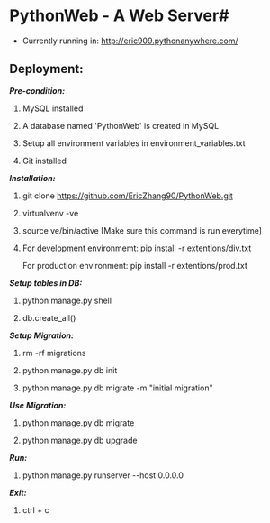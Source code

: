 # PythonWeb  - A Web Server#

* Currently running in: http://eric909.pythonanywhere.com/

## Deployment: ##

*__Pre-condition:__*

 1. MySQL installed

 2. A database named 'PythonWeb' is created in MySQL

 3. Setup all environment variables in environment_variables.txt

 4. Git installed


*__Installation:__*

  1. git clone https://github.com/EricZhang90/PythonWeb.git

  2. virtualvenv -ve

  3. source ve/bin/active    [Make sure this command is run everytime]

  4. For development environmemt: pip install -r extentions/div.txt
  
     For production environment: pip install -r extentions/prod.txt


*__Setup tables in DB:__*

1. python manage.py shell

2. db.create_all()


*__Setup Migration:__*

1. rm -rf migrations

2. python manage.py db init

3. python manage.py db migrate -m "initial migration"


*__Use Migration:__*

1. python manage.py db migrate

2. python manage.py db upgrade


*__Run:__*

1. python manage.py runserver --host 0.0.0.0


*__Exit:__*

1. ctrl + c
